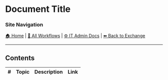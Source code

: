 <!-- description: Documentation about Document Title for Your Organization. -->

# Document Title

### Site Navigation
[🏠 Home](../../../README.md) | [📂 All Workflows](../../../users/users.md) | [⚙ IT Admin Docs](../../../it-admins/README.md) | [⬅ Back to Exchange](../README.md)

---

## Contents

| **#** | **Topic** | **Description** | **Link** |
|---|---|---|---|
